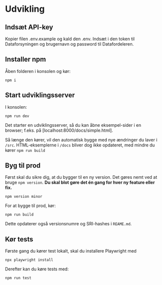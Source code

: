 # Udvikling

## Indsæt API-key

Kopier filen .env.example og kald den .env.
Indsæt i den token til Dataforsyningen og brugernavn og password til Datafordeleren.

## Installer npm

Åben folderen i konsolen og kør:
```
npm i
```

## Start udviklingsserver

I konsolen: 
```
npm run dev
```
Det starter en udviklingsserver, så du kan åbne eksempel-sider i en browser; f.eks. på [localhost:8000/docs/simple.html].

Så længe den kører, vil den automatisk bygge med nye ændringer du laver i `/src`.
HTML-eksemplerne i `/docs` bliver dog ikke opdateret, med mindre du kører `npm run build`

## Byg til prod

Først skal du sikre dig, at du bygger til en ny version. Det gøres nemt ved at bruge `npm version`. 
**Du skal blot gøre det én gang for hver ny feature eller fix.** 
```
npm version minor
```

For at bygge til prod, kør:
```
npm run build
```
Dette opdaterer også versionsnumre og SRI-hashes i `REAME.md`.

## Kør tests

Første gang du kører test lokalt, skal du installere Playwright med
````
npx playwright install
````
Derefter kan du køre tests med:
```
npm run test
```
